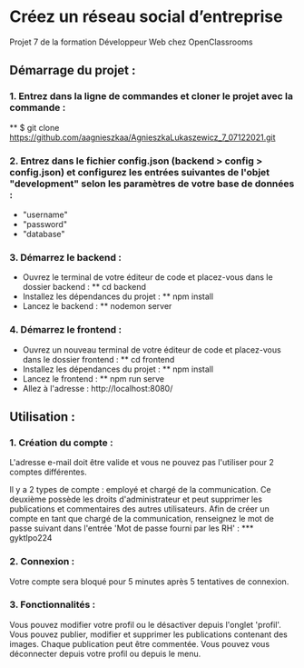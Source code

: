 # Créez un réseau social d’entreprise

Projet 7 de la formation Développeur Web chez OpenClassrooms

## Démarrage du projet :

### 1. Entrez dans la ligne de commandes et cloner le projet avec la commande : 

** $ git clone https://github.com/aagnieszkaa/AgnieszkaLukaszewicz_7_07122021.git

### 2. Entrez dans le fichier config.json (backend > config > config.json) et configurez les entrées suivantes de l'objet "development" selon les paramètres de votre base de données :

- "username"
- "password"
- "database"

### 3. Démarrez le backend :

- Ouvrez le terminal de votre éditeur de code et placez-vous dans le dossier backend : 
** cd backend
- Installez les dépendances du projet :
** npm install
- Lancez le backend :
** nodemon server

### 4. Démarrez le frontend :

- Ouvrez un nouveau terminal de votre éditeur de code et placez-vous dans le dossier frontend : 
** cd frontend
- Installez les dépendances du projet :
** npm install
- Lancez le frontend :
** npm run serve
- Allez à l'adresse : http://localhost:8080/

## Utilisation : 

### 1. Création du compte :

L'adresse e-mail doit être valide et vous ne pouvez pas l'utiliser pour 2 comptes différentes.

Il y a 2 types de compte : employé et chargé de la communication. Ce deuxième possède les droits d'administrateur et peut supprimer les publications et commentaires des autres utilisateurs. Afin de créer un compte en tant que chargé de la communication, renseignez le mot de passe suivant dans l'entrée 'Mot de passe fourni par les RH' : 
*** gyktlpo224

### 2. Connexion :

Votre compte sera bloqué pour 5 minutes après 5 tentatives de connexion. 

### 3. Fonctionnalités : 

Vous pouvez modifier votre profil ou le désactiver depuis l'onglet 'profil'.
Vous pouvez publier, modifier et supprimer les publications contenant des images. Chaque publication peut être commentée. 
Vous pouvez vous déconnecter depuis votre profil ou depuis le menu.






